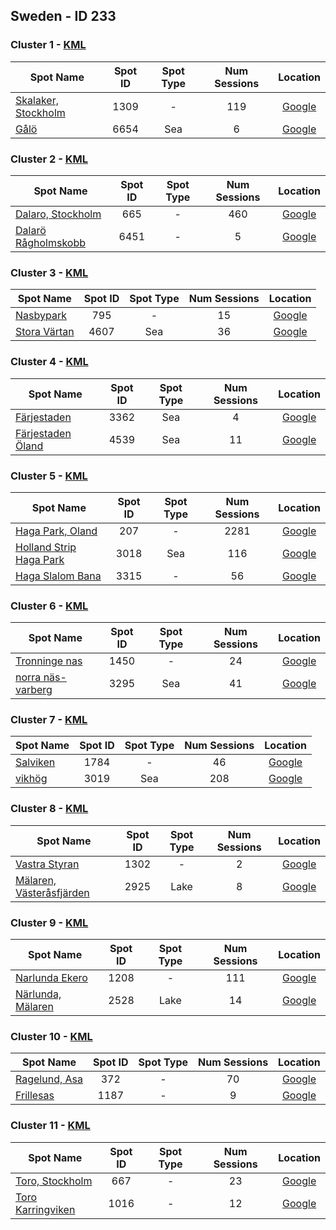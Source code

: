 ## Sweden - ID 233

### Cluster 1 - [KML](233/1.kml)

| Spot Name | Spot ID | Spot Type | Num Sessions | Location |
| --------- | :-----: | :-------: | :----------: | :------: |
| [Skalaker, Stockholm](https://www.gps-speedsurfing.com/mygps.aspx?mnu=spotsearch&val=1309.md) | 1309 | - | 119| [Google](https://www.google.com/maps/search/?api=1&query=59.10020201,18.32984599)
| [Gålö](https://www.gps-speedsurfing.com/mygps.aspx?mnu=spotsearch&val=6654.md) | 6654 | Sea | 6| [Google](https://www.google.com/maps/search/?api=1&query=59.0996729,18.33017764)

### Cluster 2 - [KML](233/2.kml)

| Spot Name | Spot ID | Spot Type | Num Sessions | Location |
| --------- | :-----: | :-------: | :----------: | :------: |
| [Dalaro, Stockholm](https://www.gps-speedsurfing.com/mygps.aspx?mnu=spotsearch&val=665.md) | 665 | - | 460| [Google](https://www.google.com/maps/search/?api=1&query=59.13068615,18.39143983)
| [Dalarö Rågholmskobb](https://www.gps-speedsurfing.com/mygps.aspx?mnu=spotsearch&val=6451.md) | 6451 | - | 5| [Google](https://www.google.com/maps/search/?api=1&query=59.1325296,18.39298132)

### Cluster 3 - [KML](233/3.kml)

| Spot Name | Spot ID | Spot Type | Num Sessions | Location |
| --------- | :-----: | :-------: | :----------: | :------: |
| [Nasbypark](https://www.gps-speedsurfing.com/mygps.aspx?mnu=spotsearch&val=795.md) | 795 | - | 15| [Google](https://www.google.com/maps/search/?api=1&query=59.42350245,18.1300342)
| [Stora Värtan](https://www.gps-speedsurfing.com/mygps.aspx?mnu=spotsearch&val=4607.md) | 4607 | Sea | 36| [Google](https://www.google.com/maps/search/?api=1&query=59.42672691,18.12640492)

### Cluster 4 - [KML](233/4.kml)

| Spot Name | Spot ID | Spot Type | Num Sessions | Location |
| --------- | :-----: | :-------: | :----------: | :------: |
| [Färjestaden](https://www.gps-speedsurfing.com/mygps.aspx?mnu=spotsearch&val=3362.md) | 3362 | Sea | 4| [Google](https://www.google.com/maps/search/?api=1&query=56.658155,16.46429333)
| [Färjestaden Öland](https://www.gps-speedsurfing.com/mygps.aspx?mnu=spotsearch&val=4539.md) | 4539 | Sea | 11| [Google](https://www.google.com/maps/search/?api=1&query=56.6584975,16.46106167)

### Cluster 5 - [KML](233/5.kml)

| Spot Name | Spot ID | Spot Type | Num Sessions | Location |
| --------- | :-----: | :-------: | :----------: | :------: |
| [Haga Park, Oland](https://www.gps-speedsurfing.com/mygps.aspx?mnu=spotsearch&val=207.md) | 207 | - | 2281| [Google](https://www.google.com/maps/search/?api=1&query=56.58926907,16.40483111)
| [Holland Strip Haga Park](https://www.gps-speedsurfing.com/mygps.aspx?mnu=spotsearch&val=3018.md) | 3018 | Sea | 116| [Google](https://www.google.com/maps/search/?api=1&query=56.59007325,16.3966892)
| [Haga Slalom Bana](https://www.gps-speedsurfing.com/mygps.aspx?mnu=spotsearch&val=3315.md) | 3315 | - | 56| [Google](https://www.google.com/maps/search/?api=1&query=56.58661753,16.39464799)

### Cluster 6 - [KML](233/6.kml)

| Spot Name | Spot ID | Spot Type | Num Sessions | Location |
| --------- | :-----: | :-------: | :----------: | :------: |
| [Tronninge nas](https://www.gps-speedsurfing.com/mygps.aspx?mnu=spotsearch&val=1450.md) | 1450 | - | 24| [Google](https://www.google.com/maps/search/?api=1&query=57.13421,12.21019583)
| [norra näs-varberg](https://www.gps-speedsurfing.com/mygps.aspx?mnu=spotsearch&val=3295.md) | 3295 | Sea | 41| [Google](https://www.google.com/maps/search/?api=1&query=57.13543787,12.21088239)

### Cluster 7 - [KML](233/7.kml)

| Spot Name | Spot ID | Spot Type | Num Sessions | Location |
| --------- | :-----: | :-------: | :----------: | :------: |
| [Salviken](https://www.gps-speedsurfing.com/mygps.aspx?mnu=spotsearch&val=1784.md) | 1784 | - | 46| [Google](https://www.google.com/maps/search/?api=1&query=55.7386762,12.95644092)
| [vikhög](https://www.gps-speedsurfing.com/mygps.aspx?mnu=spotsearch&val=3019.md) | 3019 | Sea | 208| [Google](https://www.google.com/maps/search/?api=1&query=55.7370262,12.95264792)

### Cluster 8 - [KML](233/8.kml)

| Spot Name | Spot ID | Spot Type | Num Sessions | Location |
| --------- | :-----: | :-------: | :----------: | :------: |
| [Vastra Styran](https://www.gps-speedsurfing.com/mygps.aspx?mnu=spotsearch&val=1302.md) | 1302 | - | 2| [Google](https://www.google.com/maps/search/?api=1&query=59.590935,16.5779676)
| [Mälaren, Västeråsfjärden](https://www.gps-speedsurfing.com/mygps.aspx?mnu=spotsearch&val=2925.md) | 2925 | Lake | 8| [Google](https://www.google.com/maps/search/?api=1&query=59.59504512,16.58049903)

### Cluster 9 - [KML](233/9.kml)

| Spot Name | Spot ID | Spot Type | Num Sessions | Location |
| --------- | :-----: | :-------: | :----------: | :------: |
| [Narlunda Ekero](https://www.gps-speedsurfing.com/mygps.aspx?mnu=spotsearch&val=1208.md) | 1208 | - | 111| [Google](https://www.google.com/maps/search/?api=1&query=59.29723143,17.78212045)
| [Närlunda, Mälaren](https://www.gps-speedsurfing.com/mygps.aspx?mnu=spotsearch&val=2528.md) | 2528 | Lake | 14| [Google](https://www.google.com/maps/search/?api=1&query=59.29592769,17.78134347)

### Cluster 10 - [KML](233/10.kml)

| Spot Name | Spot ID | Spot Type | Num Sessions | Location |
| --------- | :-----: | :-------: | :----------: | :------: |
| [Ragelund, Asa](https://www.gps-speedsurfing.com/mygps.aspx?mnu=spotsearch&val=372.md) | 372 | - | 70| [Google](https://www.google.com/maps/search/?api=1&query=57.31464415,12.14249505)
| [Frillesas](https://www.gps-speedsurfing.com/mygps.aspx?mnu=spotsearch&val=1187.md) | 1187 | - | 9| [Google](https://www.google.com/maps/search/?api=1&query=57.31756127,12.14243961)

### Cluster 11 - [KML](233/11.kml)

| Spot Name | Spot ID | Spot Type | Num Sessions | Location |
| --------- | :-----: | :-------: | :----------: | :------: |
| [Toro, Stockholm](https://www.gps-speedsurfing.com/mygps.aspx?mnu=spotsearch&val=667.md) | 667 | - | 23| [Google](https://www.google.com/maps/search/?api=1&query=58.79903421,17.79069746)
| [Toro Karringviken](https://www.gps-speedsurfing.com/mygps.aspx?mnu=spotsearch&val=1016.md) | 1016 | - | 12| [Google](https://www.google.com/maps/search/?api=1&query=58.80722768,17.78953696)


